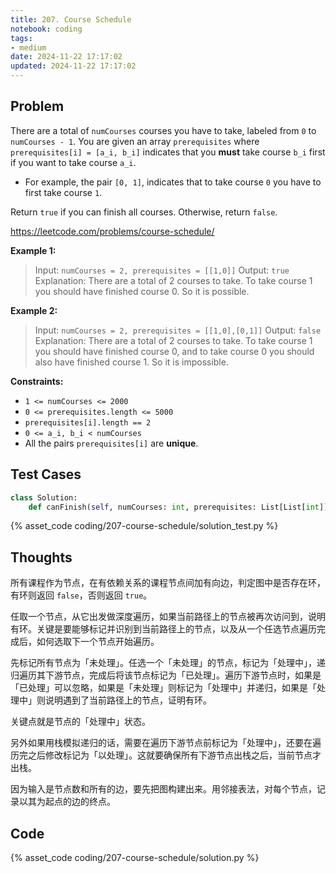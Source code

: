```yaml
---
title: 207. Course Schedule
notebook: coding
tags:
- medium
date: 2024-11-22 17:17:02
updated: 2024-11-22 17:17:02
---
```

## Problem

There are a total of `numCourses` courses you have to take, labeled from `0` to `numCourses - 1`. You are given an array `prerequisites` where `prerequisites[i] = [a_i, b_i]` indicates that you **must** take course `b_i` first if you want to take course `a_i`.

- For example, the pair `[0, 1]`, indicates that to take course `0` you have to first take course `1`.

Return `true` if you can finish all courses. Otherwise, return `false`.

<https://leetcode.com/problems/course-schedule/>

**Example 1:**

> Input: `numCourses = 2, prerequisites = [[1,0]]`
> Output: `true`
> Explanation: There are a total of 2 courses to take.
> To take course 1 you should have finished course 0. So it is possible.

**Example 2:**

> Input: `numCourses = 2, prerequisites = [[1,0],[0,1]]`
> Output: `false`
> Explanation: There are a total of 2 courses to take.
> To take course 1 you should have finished course 0, and to take course 0 you should also have finished course 1. So it is impossible.

**Constraints:**

- `1 <= numCourses <= 2000`
- `0 <= prerequisites.length <= 5000`
- `prerequisites[i].length == 2`
- `0 <= a_i, b_i < numCourses`
- All the pairs `prerequisites[i]` are **unique**.

## Test Cases

``` python
class Solution:
    def canFinish(self, numCourses: int, prerequisites: List[List[int]]) -> bool:
```

{% asset_code coding/207-course-schedule/solution_test.py %}

## Thoughts

所有课程作为节点，在有依赖关系的课程节点间加有向边，判定图中是否存在环，有环则返回 `false`，否则返回 `true`。

任取一个节点，从它出发做深度遍历，如果当前路径上的节点被再次访问到，说明有环。关键是要能够标记并识别到当前路径上的节点，以及从一个任选节点遍历完成后，如何选取下一个节点开始遍历。

先标记所有节点为「未处理」。任选一个「未处理」的节点，标记为「处理中」，递归遍历其下游节点，完成后将该节点标记为「已处理」。遍历下游节点时，如果是「已处理」可以忽略，如果是「未处理」则标记为「处理中」并递归，如果是「处理中」则说明遇到了当前路径上的节点，证明有环。

关键点就是节点的「处理中」状态。

另外如果用栈模拟递归的话，需要在遍历下游节点前标记为「处理中」，还要在遍历完之后修改标记为「以处理」。这就要确保所有下游节点出栈之后，当前节点才出栈。

因为输入是节点数和所有的边，要先把图构建出来。用邻接表法，对每个节点，记录以其为起点的边的终点。

## Code

{% asset_code coding/207-course-schedule/solution.py %}
